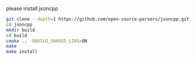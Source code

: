 please install jsoncpp

```bash
git clone --depth=1 https://github.com/open-source-parsers/jsoncpp.git
cd jsoncpp
mkdir build
cd build
cmake .. -DBUILD_SHARED_LIBS=ON
make
make install
```
